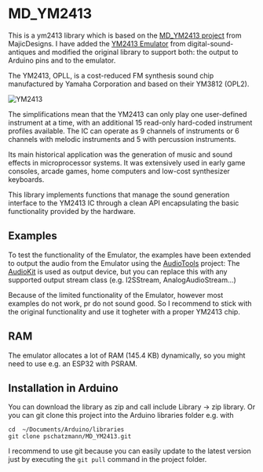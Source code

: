 # MD_YM2413

This is a ym2413 library which is based on the [MD_YM2413 project](https://github.com/MajicDesigns/MD_YM2413) from MajicDesigns. I have added the [YM2413 Emulator](https://github.com/digital-sound-antiques/emu2413) from digital-sound-antiques and modified the original library to support both: the output to Arduino pins and to the emulator. 

The YM2413, OPLL, is a cost-reduced FM synthesis sound chip manufactured by Yamaha Corporation and based on their YM3812 (OPL2).

![YM2413](https://pschatzmann.github.io/MD_YM2413/media/photo/YM2413_IC.png)

The simplifications mean that the YM2413 can only play one user-defined instrument at a time, with an additional 15 read-only hard-coded instrument profiles available. The IC can operate as 9 channels of instruments or 6 channels with melodic instruments and 5 with percussion instruments.

Its main historical application was the generation of music and sound effects in microprocessor systems. It was extensively used in early game consoles, arcade games, home computers and low-cost synthesizer keyboards.

This library implements functions that manage the sound generation interface to the YM2413 IC through a clean API encapsulating the basic functionality provided by the hardware.


## Examples

To test the functionality of the Emulator, the examples have been extended to output the audio from the Emulator using the [AudioTools](https://github.com/pschatzmann/arduino-audio-tools) project:  The [AudioKit](https://github.com/pschatzmann/arduino-audiokit) is used as output device, but you can replace this with any supported output stream class (e.g. I2SStream, AnalogAudioStream...)

Because of the limited functionality of the Emulator, however most examples do not work, pr do not sound good. So I recommend to stick with the original functionality and use it togheter with a proper YM2413 chip.

## RAM

The emulator allocates a lot of RAM (145.4 KB) dynamically, so you might need to use e.g. an ESP32 with PSRAM.


## Installation in Arduino

You can download the library as zip and call include Library -> zip library. Or you can git clone this project into the Arduino libraries folder e.g. with

```
cd  ~/Documents/Arduino/libraries
git clone pschatzmann/MD_YM2413.git
```

I recommend to use git because you can easily update to the latest version just by executing the ```git pull``` command in the project folder.


